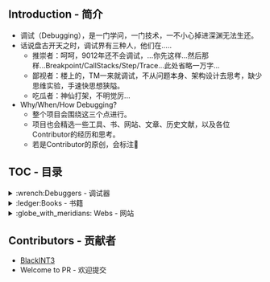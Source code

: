## Introduction - 简介
* 调试（Debugging），是一门学问，一门技术，一不小心掉进深渊无法生还。
* 话说盘古开天之时，调试界有三种人，他们在.....
  * 推崇者：呵呵，9012年还不会调试，...你先这样...然后那样...Breakpoint/CallStacks/Step/Trace...此处省略一万字...
  * 鄙视者：楼上的，TM一来就调试，不从问题本身、架构设计去思考，缺少思维实验，手速快思想狭隘。
  * 吃瓜者：神仙打架，不明觉厉...
* Why/When/How Debugging?
  * 整个项目会围绕这三个点进行。
  * 项目也会精选一些工具、书、网站、文章、历史文献，以及各位Contributor的经历和思考。
  * 若是Contributor的原创，会标注:balloon:

## TOC - 目录

<details>
<summary> :wrench:Debuggers - 调试器</summary>

* [Windbg](https://docs.microsoft.com/en-us/windows-hardware/drivers/debugger/debugger-download-tools)
  * Windows官方调试器，牛逼不接受反驳。
  * 《Dive Into Windbg》:balloon:
    * [1-Wireshark卡死与崩溃](windbg/dive-into-windbg/1-Wireshark卡死与崩溃/1-Wireshark卡死与崩溃.md)
    * [2-AudioSrv音频服务故障](windbg/dive-into-windbg/2-AudioSrv音频服务故障/2-AudioSrv音频服务故障.md)
    * [3-Explorer无法启动排查](windbg/dive-into-windbg/3-Explorer无法启动排查/3-Explorer无法启动排查.md)
    * [4-Windbg脚本与插件](windbg/dive-into-windbg/4-Windbg脚本与插件/4-Windbg脚本与插件.md)
  * [VirtualKD](http://sysprogs.com/legacy/virtualkd/) 
    * 用VMware/VirtualBox双机调试加速，创建快照+SSD，速度可以和太阳肩并肩。
  * [LiveKD](https://docs.microsoft.com/en-us/sysinternals/downloads/livekd)
    * 几乎完全替代了Windbg的本地内核调试，无需设置BCD参数，即开即用，很方便。
  * Extensions - 插件
    * [CMKD](https://www.codemachine.com/cmkd.html) 查看x86/x64栈参数、内存PTE等
    * [blwdbgue](http://kdext.com/extensions/uienh_asmhl.html) 语法高亮插件，可以高亮相同单词，在反汇编跟踪寄存器时是很有用


* [x64dbg](https://github.com/x64dbg/x64dbg)/[Ollydbg](http://www.ollydbg.de/)
  * Ollydbg，人称OD，驰骋江湖多年，OD之所以能流行很大程度上依赖于它的插件生态圈，当然可操作性也是没话说。x64dbg，在开源世界里疯狂生长。只能说长江后浪推前浪，一浪更比一浪强。
  * [TODO]

* [gdb](https://www.gnu.org/software/gdb/)
  * GNU Debugger，*nix系列调试器，当然也可调试PE，不过Windows系统下还是用标准的吧。
  * [TODO]

* [lldb](https://lldb.llvm.org/)
  * LLVM项目调试器，Android/iOS/MacOS开发逆向必备，常用于调试Mach-O。
  * [TODO] 

* [Go](https://golang.org/)
  * [dlv](https://github.com/go-delve/delve) 全名delve，是为Go语言量身打造的一款调试器。
  * [TODO]

* [Python](https://www.python.org/)

* [Javascript / Node](https://nodejs.org/en/)
  * [v8-debugger](https://v8.dev/docs/inspector)
    * Node调试 --inspect 参数
    * [TODO]

* [PHP](https://php.net/) 
  * [xdebug Github](https://github.com/xdebug/xdebug)
  * [xdebug php断点调试配置](https://jpsoft.com/all-downloads/downloads.html)

* [cmd]()
  * [CMDebug](https://jpsoft.com/all-downloads/downloads.html) - 批处理调试器，收费版

</details>

<details>
<summary> :ledger:Books - 书籍</summary>

* 《Windows高级调试 Advanced Windows Debugging》
* 《Inside Windows Debugging》
* 《软件调试》
* [delve Internal Architecture](dlv/delve_Internal_Architecture.pdf)
</details>

<details>
<summary> :globe_with_meridians: Webs - 网站</summary>

* [TODO]

</details>

## Contributors - 贡献者
* [BlackINT3](BlackINT3)
* Welcome to PR - 欢迎提交
